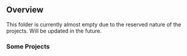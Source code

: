 <h2>Overview</h2>
This folder is currently almost empty due to the reserved nature of the projects. Will be updated in the future.

<h3>Some Projects</h3>
